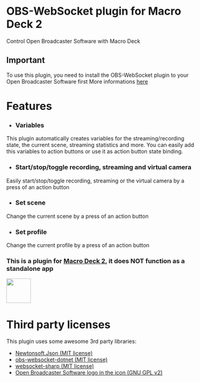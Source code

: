 # OBS-WebSocket plugin for Macro Deck 2
Control Open Broadcaster Software with Macro Deck

## Important
To use this plugin, you need to install the OBS-WebSocket plugin to your Open Broadcaster Software first
More informations [here](https://obsproject.com/forum/resources/obs-websocket-remote-control-obs-studio-from-websockets.466/)

# Features
- ### Variables
This plugin automatically creates variables for the streaming/recording state, the current scene, streaming statistics and more. 
You can easily add this variables to action buttons or use it as action button state binding.
- ### Start/stop/toggle recording, streaming and virtual camera
Easily start/stop/toggle recording, streaming or the virtual camera by a press of an action button
- ### Set scene
Change the current scene by a press of an action button
- ### Set profile
Change the current profile by a press of an action button

### This is a plugin for [Macro Deck 2](https://github.com/SuchByte/Macro-Deck), it does NOT function as a standalone app
<img height="64px" src="https://macrodeck.org/images/works_with_macrodeck2.png" />


# Third party licenses
This plugin uses some awesome 3rd party libraries:
- [Newtonsoft.Json (MIT license)](https://www.newtonsoft.com/json)
- [obs-websocket-dotnet (MIT license)](https://github.com/BarRaider/obs-websocket-dotnet)
- [websocket-sharp (MIT license)](https://github.com/sta/websocket-sharp)
- [Open Broadcaster Software logo in the icon (GNU GPL v2)](https://de.m.wikipedia.org/wiki/Datei:Open_Broadcaster_Software_Logo.png)

